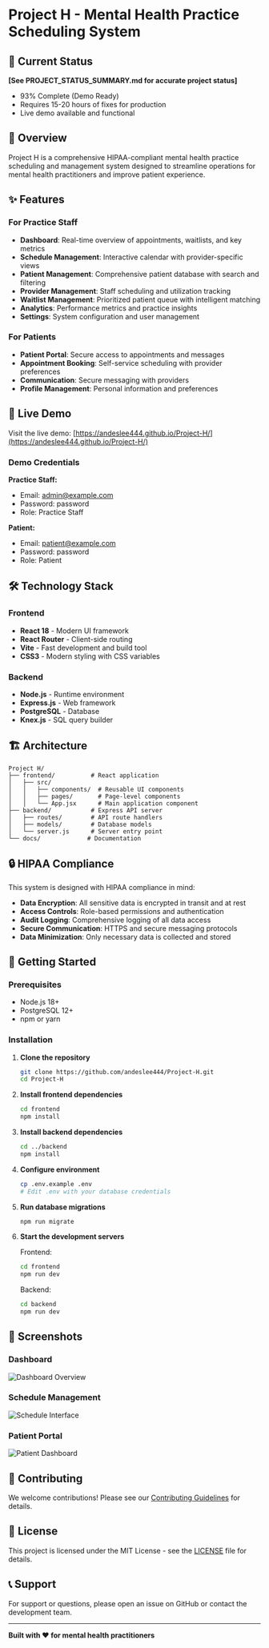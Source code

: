 # Project H - Mental Health Practice Scheduling System

## 📌 Current Status
**[See PROJECT_STATUS_SUMMARY.md for accurate project status]**
- 93% Complete (Demo Ready)
- Requires 15-20 hours of fixes for production
- Live demo available and functional

## 🏥 Overview

Project H is a comprehensive HIPAA-compliant mental health practice scheduling and management system designed to streamline operations for mental health practitioners and improve patient experience.

## ✨ Features

### For Practice Staff
- **Dashboard**: Real-time overview of appointments, waitlists, and key metrics
- **Schedule Management**: Interactive calendar with provider-specific views
- **Patient Management**: Comprehensive patient database with search and filtering
- **Provider Management**: Staff scheduling and utilization tracking
- **Waitlist Management**: Prioritized patient queue with intelligent matching
- **Analytics**: Performance metrics and practice insights
- **Settings**: System configuration and user management

### For Patients
- **Patient Portal**: Secure access to appointments and messages
- **Appointment Booking**: Self-service scheduling with provider preferences
- **Communication**: Secure messaging with providers
- **Profile Management**: Personal information and preferences

## 🚀 Live Demo

Visit the live demo: [https://andeslee444.github.io/Project-H/](https://andeslee444.github.io/Project-H/)

### Demo Credentials

**Practice Staff:**
- Email: admin@example.com
- Password: password
- Role: Practice Staff

**Patient:**
- Email: patient@example.com  
- Password: password
- Role: Patient

## 🛠 Technology Stack

### Frontend
- **React 18** - Modern UI framework
- **React Router** - Client-side routing
- **Vite** - Fast development and build tool
- **CSS3** - Modern styling with CSS variables

### Backend
- **Node.js** - Runtime environment
- **Express.js** - Web framework
- **PostgreSQL** - Database
- **Knex.js** - SQL query builder

## 🏗 Architecture

```
Project H/
├── frontend/          # React application
│   ├── src/
│   │   ├── components/  # Reusable UI components
│   │   ├── pages/       # Page-level components
│   │   └── App.jsx      # Main application component
├── backend/           # Express API server
│   ├── routes/        # API route handlers
│   ├── models/        # Database models
│   └── server.js      # Server entry point
└── docs/             # Documentation
```

## 🔒 HIPAA Compliance

This system is designed with HIPAA compliance in mind:

- **Data Encryption**: All sensitive data is encrypted in transit and at rest
- **Access Controls**: Role-based permissions and authentication
- **Audit Logging**: Comprehensive logging of all data access
- **Secure Communication**: HTTPS and secure messaging protocols
- **Data Minimization**: Only necessary data is collected and stored

## 🚀 Getting Started

### Prerequisites
- Node.js 18+
- PostgreSQL 12+
- npm or yarn

### Installation

1. **Clone the repository**
   ```bash
   git clone https://github.com/andeslee444/Project-H.git
   cd Project-H
   ```

2. **Install frontend dependencies**
   ```bash
   cd frontend
   npm install
   ```

3. **Install backend dependencies**
   ```bash
   cd ../backend
   npm install
   ```

4. **Configure environment**
   ```bash
   cp .env.example .env
   # Edit .env with your database credentials
   ```

5. **Run database migrations**
   ```bash
   npm run migrate
   ```

6. **Start the development servers**
   
   Frontend:
   ```bash
   cd frontend
   npm run dev
   ```
   
   Backend:
   ```bash
   cd backend
   npm run dev
   ```

## 📱 Screenshots

### Dashboard
![Dashboard Overview](./screenshots/dashboard.png)

### Schedule Management
![Schedule Interface](./screenshots/schedule.png)

### Patient Portal
![Patient Dashboard](./screenshots/patient-portal.png)

## 🤝 Contributing

We welcome contributions! Please see our [Contributing Guidelines](CONTRIBUTING.md) for details.

## 📄 License

This project is licensed under the MIT License - see the [LICENSE](LICENSE) file for details.

## 📞 Support

For support or questions, please open an issue on GitHub or contact the development team.

---

**Built with ❤️ for mental health practitioners**